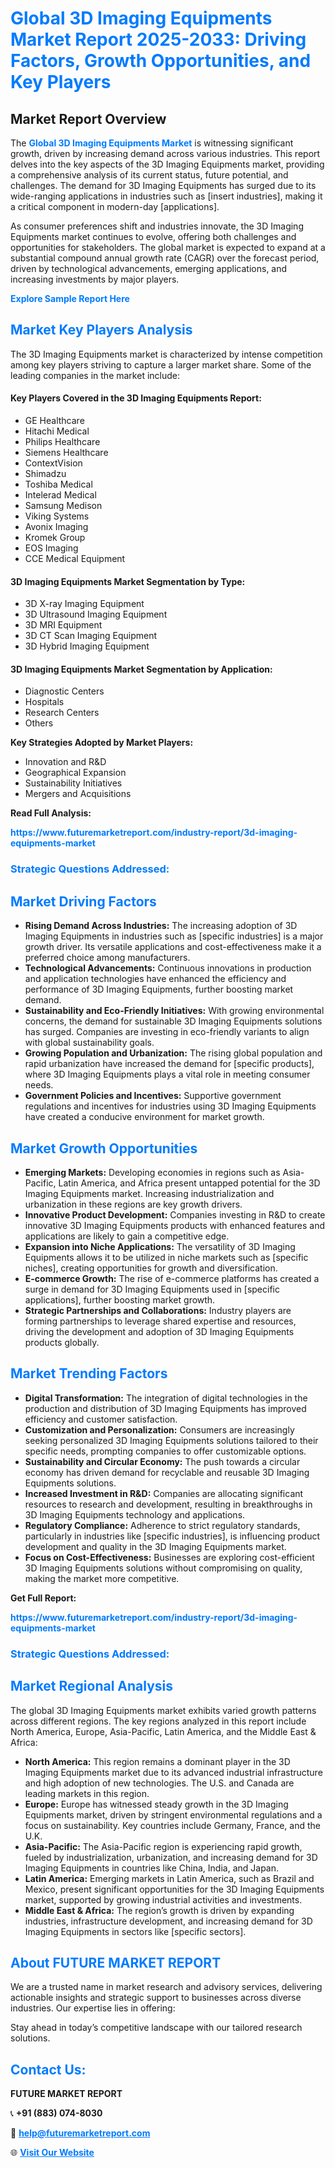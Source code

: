 <h1 style="color: #007BFF;">Global 3D Imaging Equipments Market Report 2025-2033: Driving Factors, Growth Opportunities, and Key Players</h1>

<section id="overview">
<h2>Market Report Overview</h2>
<p>The <a href="https://www.futuremarketreport.com/industry-report/3d-imaging-equipments-market" style="color: #007BFF; text-decoration: none;"><strong>Global 3D Imaging Equipments Market</strong></a> is witnessing significant growth, driven by increasing demand across various industries. This report delves into the key aspects of the 3D Imaging Equipments market, providing a comprehensive analysis of its current status, future potential, and challenges. The demand for 3D Imaging Equipments has surged due to its wide-ranging applications in industries such as [insert industries], making it a critical component in modern-day [applications].</p>
<p>As consumer preferences shift and industries innovate, the 3D Imaging Equipments market continues to evolve, offering both challenges and opportunities for stakeholders. The global market is expected to expand at a substantial compound annual growth rate (CAGR) over the forecast period, driven by technological advancements, emerging applications, and increasing investments by major players.</p>
</section>

<section id="overview">
<p><a href="https://www.futuremarketreport.com/request-sample/reportId=99547" style="color: #007BFF; text-decoration: none;"><strong>Explore Sample Report Here</strong></a></p>
</section>

<section id="key-players">
<h2 style="color: #007BFF;">Market Key Players Analysis</h2>
<p>The 3D Imaging Equipments market is characterized by intense competition among key players striving to capture a larger market share. Some of the leading companies in the market include:</p>
<h4>Key Players Covered in the 3D Imaging Equipments Report:</h4>
<ul><li>GE Healthcare</li><li>Hitachi Medical</li><li>Philips Healthcare</li><li>Siemens Healthcare</li><li>ContextVision</li><li>Shimadzu</li><li>Toshiba Medical</li><li>Intelerad Medical</li><li>Samsung Medison</li><li>Viking Systems</li><li>Avonix Imaging</li><li>Kromek Group</li><li>EOS Imaging</li><li>CCE Medical Equipment</li></ul>
<h4>3D Imaging Equipments Market Segmentation by Type:</h4>
<ul><li>3D X-ray Imaging Equipment</li><li>3D Ultrasound Imaging Equipment</li><li>3D MRI Equipment</li><li>3D CT Scan Imaging Equipment</li><li>3D Hybrid Imaging Equipment</li></ul>

<h4>3D Imaging Equipments Market Segmentation by Application:</h4>
<ul><li>Diagnostic Centers</li><li>Hospitals</li><li>Research Centers</li><li>Others</li></ul>
<p><strong>Key Strategies Adopted by Market Players:</strong></p>
<ul>
<li>Innovation and R&D</li>
<li>Geographical Expansion</li>
<li>Sustainability Initiatives</li>
<li>Mergers and Acquisitions</li>
</ul>
</section>

<section>
<p><strong>Read Full Analysis: </strong></p><a href="https://www.futuremarketreport.com/industry-report/3d-imaging-equipments-market" style="color: #007BFF; text-decoration: none;"><strong>https://www.futuremarketreport.com/industry-report/3d-imaging-equipments-market</strong></a>
<h3 style="color: #007BFF;">Strategic Questions Addressed:</h3>
</section>

<section id="driving-factors">
<h2 style="color: #007BFF;">Market Driving Factors</h2>
<ul>
<li><strong>Rising Demand Across Industries:</strong> The increasing adoption of 3D Imaging Equipments in industries such as [specific industries] is a major growth driver. Its versatile applications and cost-effectiveness make it a preferred choice among manufacturers.</li>
<li><strong>Technological Advancements:</strong> Continuous innovations in production and application technologies have enhanced the efficiency and performance of 3D Imaging Equipments, further boosting market demand.</li>
<li><strong>Sustainability and Eco-Friendly Initiatives:</strong> With growing environmental concerns, the demand for sustainable 3D Imaging Equipments solutions has surged. Companies are investing in eco-friendly variants to align with global sustainability goals.</li>
<li><strong>Growing Population and Urbanization:</strong> The rising global population and rapid urbanization have increased the demand for [specific products], where 3D Imaging Equipments plays a vital role in meeting consumer needs.</li>
<li><strong>Government Policies and Incentives:</strong> Supportive government regulations and incentives for industries using 3D Imaging Equipments have created a conducive environment for market growth.</li>
</ul>
</section>

<section id="growth-opportunities">
<h2 style="color: #007BFF;">Market Growth Opportunities</h2>
<ul>
<li><strong>Emerging Markets:</strong> Developing economies in regions such as Asia-Pacific, Latin America, and Africa present untapped potential for the 3D Imaging Equipments market. Increasing industrialization and urbanization in these regions are key growth drivers.</li>
<li><strong>Innovative Product Development:</strong> Companies investing in R&D to create innovative 3D Imaging Equipments products with enhanced features and applications are likely to gain a competitive edge.</li>
<li><strong>Expansion into Niche Applications:</strong> The versatility of 3D Imaging Equipments allows it to be utilized in niche markets such as [specific niches], creating opportunities for growth and diversification.</li>
<li><strong>E-commerce Growth:</strong> The rise of e-commerce platforms has created a surge in demand for 3D Imaging Equipments used in [specific applications], further boosting market growth.</li>
<li><strong>Strategic Partnerships and Collaborations:</strong> Industry players are forming partnerships to leverage shared expertise and resources, driving the development and adoption of 3D Imaging Equipments products globally.</li>
</ul>
</section>

<section id="trending-factors">
<h2 style="color: #007BFF;">Market Trending Factors</h2>
<ul>
<li><strong>Digital Transformation:</strong> The integration of digital technologies in the production and distribution of 3D Imaging Equipments has improved efficiency and customer satisfaction.</li>
<li><strong>Customization and Personalization:</strong> Consumers are increasingly seeking personalized 3D Imaging Equipments solutions tailored to their specific needs, prompting companies to offer customizable options.</li>
<li><strong>Sustainability and Circular Economy:</strong> The push towards a circular economy has driven demand for recyclable and reusable 3D Imaging Equipments solutions.</li>
<li><strong>Increased Investment in R&D:</strong> Companies are allocating significant resources to research and development, resulting in breakthroughs in 3D Imaging Equipments technology and applications.</li>
<li><strong>Regulatory Compliance:</strong> Adherence to strict regulatory standards, particularly in industries like [specific industries], is influencing product development and quality in the 3D Imaging Equipments market.</li>
<li><strong>Focus on Cost-Effectiveness:</strong> Businesses are exploring cost-efficient 3D Imaging Equipments solutions without compromising on quality, making the market more competitive.</li>
</ul>
</section>

<section>
<p><strong>Get Full Report: </strong></p><a href="https://www.futuremarketreport.com/industry-report/3d-imaging-equipments-market" style="color: #007BFF; text-decoration: none;"><strong>https://www.futuremarketreport.com/industry-report/3d-imaging-equipments-market</strong></a>
<h3 style="color: #007BFF;">Strategic Questions Addressed:</h3>
</section>


<section id="regional-analysis">
<h2 style="color: #007BFF;">Market Regional Analysis</h2>
<p>The global 3D Imaging Equipments market exhibits varied growth patterns across different regions. The key regions analyzed in this report include North America, Europe, Asia-Pacific, Latin America, and the Middle East & Africa:</p>
<ul>
<li><strong>North America:</strong> This region remains a dominant player in the 3D Imaging Equipments market due to its advanced industrial infrastructure and high adoption of new technologies. The U.S. and Canada are leading markets in this region.</li>
<li><strong>Europe:</strong> Europe has witnessed steady growth in the 3D Imaging Equipments market, driven by stringent environmental regulations and a focus on sustainability. Key countries include Germany, France, and the U.K.</li>
<li><strong>Asia-Pacific:</strong> The Asia-Pacific region is experiencing rapid growth, fueled by industrialization, urbanization, and increasing demand for 3D Imaging Equipments in countries like China, India, and Japan.</li>
<li><strong>Latin America:</strong> Emerging markets in Latin America, such as Brazil and Mexico, present significant opportunities for the 3D Imaging Equipments market, supported by growing industrial activities and investments.</li>
<li><strong>Middle East & Africa:</strong> The region’s growth is driven by expanding industries, infrastructure development, and increasing demand for 3D Imaging Equipments in sectors like [specific sectors].</li>
</ul>
</section>

<footer>
<h2 style="color: #007BFF;">About FUTURE MARKET REPORT</h2>
<p>We are a trusted name in market research and advisory services, delivering actionable insights and strategic support to businesses across diverse industries. Our expertise lies in offering:</p>

<p>Stay ahead in today’s competitive landscape with our tailored research solutions.</p>

<h2 style="color: #007BFF;">Contact Us:</h2>
<p><strong>FUTURE MARKET REPORT</strong></p>
<p>📞 <strong>+91 (883) 074-8030</strong></p>
<p>📧 <strong><a href="mailto:help@futuremarketreport.com" style="color: #007BFF;">help@futuremarketreport.com</a></strong></p>
<p>🌐 <strong><a href="https://www.futuremarketreport.com/" style="color: #007BFF;">Visit Our Website</a></strong></p>
</footer>